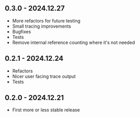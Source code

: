 ## 0.3.0 - 2024.12.27
- More refactors for future testing
- Small tracing improvements
- Bugfixes
- Tests
- Remove internal reference counting where it's not needed

## 0.2.1 - 2024.12.24
- Refactors
- Nicer user facing trace output
- Tests

## 0.2.0 - 2024.12.21

- First more or less stable release
